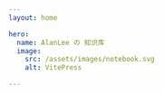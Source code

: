 ```yaml
---
layout: home

hero:
  name: AlanLee の 知识库
  image:
    src: /assets/images/notebook.svg
    alt: VitePress

---
```


<KnowledgePage />


<script setup>
import KnowledgePage from '../../src/pages/KnowledgePage.vue';
</script>